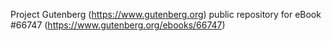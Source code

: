 Project Gutenberg (https://www.gutenberg.org) public repository for
eBook #66747 (https://www.gutenberg.org/ebooks/66747)
